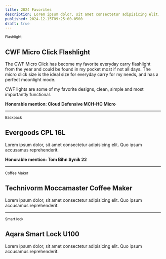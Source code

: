 ```yaml
---
title: 2024 Favorites
description: Lorem ipsum dolor, sit amet consectetur adipisicing elit. Quo ipsum accusamus reprehenderit.
published: 2024-12-15T09:25:00-0500
draft: true
---
```


<small>Flashlight</small>

## CWF Micro Click Flashlight

The CWF Micro Click has become my favorite everyday carry flashlight from the year and could be found in my pocket most if not all days. The micro click size is the ideal size for everyday carry for my needs, and has a perfect moonlight mode.

CWF lights are some of my favorite designs, clean, simple and most importantly functional.

**Honorable mention: Cloud Defensive MCH-HC Micro**

---

<small>Backpack</small>

## Evergoods CPL 16L

Lorem ipsum dolor, sit amet consectetur adipisicing elit. Quo ipsum accusamus reprehenderit.

**Honorable mention: Tom Bihn Synik 22**

---

<small>Coffee Maker</small>

## Technivorm Moccamaster Coffee Maker

Lorem ipsum dolor, sit amet consectetur adipisicing elit. Quo ipsum accusamus reprehenderit.

---

<small>Smart lock</small>

## Aqara Smart Lock U100

Lorem ipsum dolor, sit amet consectetur adipisicing elit. Quo ipsum accusamus reprehenderit.
